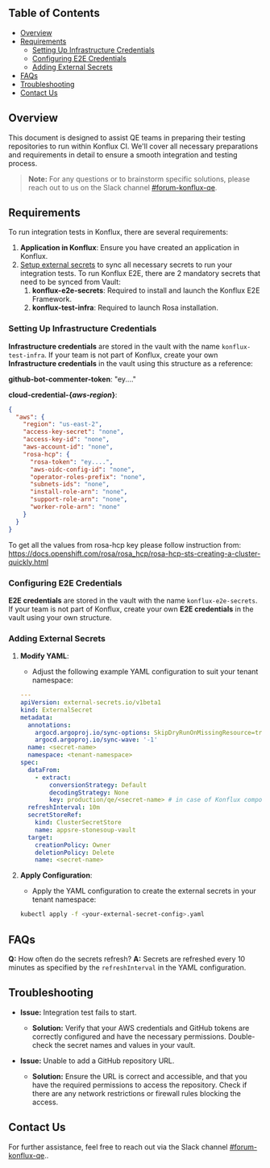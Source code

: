 ## Table of Contents

- [Overview](#overview)
- [Requirements](#requirements)
  - [Setting Up Infrastructure Credentials](#setting-up-infrastructure-credentials)
  - [Configuring E2E Credentials](#configuring-e2e-credentials)
  - [Adding External Secrets](#adding-external-secrets)
- [FAQs](#faqs)
- [Troubleshooting](#troubleshooting)
- [Contact Us](#contact-us)

## Overview

This document is designed to assist QE teams in preparing their testing repositories to run within Konflux CI. We'll cover all necessary preparations and requirements in detail to ensure a smooth integration and testing process.

> **Note:** For any questions or to brainstorm specific solutions, please reach out to us on the Slack channel [#forum-konflux-qe](https://slack.com).

## Requirements

To run integration tests in Konflux, there are several requirements:

1. **Application in Konflux**: Ensure you have created an application in Konflux.
2. [Setup external secrets](#adding-external-secrets) to sync all necessary secrets to run your integration tests. To run Konflux E2E, there are 2 mandatory secrets that need to be synced from Vault:
    1. **konflux-e2e-secrets**: Required to install and launch the Konflux E2E Framework.
    2. **konflux-test-infra**: Required to launch Rosa installation.

### Setting Up Infrastructure Credentials

**Infrastructure credentials** are stored in the vault with the name `konflux-test-infra`. If your team is not part of Konflux, create your own **Infrastructure credentials** in the vault using this structure as a reference:

**github-bot-commenter-token**: "ey...."

**cloud-credential-{*aws-region*}**:
```json
{
  "aws": {
    "region": "us-east-2",
    "access-key-secret": "none",
    "access-key-id": "none",
    "aws-account-id": "none",
    "rosa-hcp": {
      "rosa-token": "ey....",
      "aws-oidc-config-id": "none",
      "operator-roles-prefix": "none",
      "subnets-ids": "none",
      "install-role-arn": "none",
      "support-role-arn": "none",
      "worker-role-arn": "none"
    }
  }
}
```

To get all the values from rosa-hcp key please follow instruction from: https://docs.openshift.com/rosa/rosa_hcp/rosa-hcp-sts-creating-a-cluster-quickly.html

### Configuring E2E Credentials

**E2E credentials** are stored in the vault with the name `konflux-e2e-secrets`. If your team is not part of Konflux, create your own **E2E credentials** in the vault using your own structure.

### Adding External Secrets

1. **Modify YAML**:
    - Adjust the following example YAML configuration to suit your tenant namespace:
    ```yaml
    ---
    apiVersion: external-secrets.io/v1beta1
    kind: ExternalSecret
    metadata:
      annotations:
        argocd.argoproj.io/sync-options: SkipDryRunOnMissingResource=true
        argocd.argoproj.io/sync-wave: '-1'
      name: <secret-name>
      namespace: <tenant-namespace>
    spec:
      dataFrom:
        - extract:
            conversionStrategy: Default
            decodingStrategy: None
            key: production/qe/<secret-name> # in case of Konflux components
      refreshInterval: 10m
      secretStoreRef:
        kind: ClusterSecretStore
        name: appsre-stonesoup-vault
      target:
        creationPolicy: Owner
        deletionPolicy: Delete
        name: <secret-name>
    ```

2. **Apply Configuration**:
    - Apply the YAML configuration to create the external secrets in your tenant namespace:
    ```sh
    kubectl apply -f <your-external-secret-config>.yaml
    ```

## FAQs

**Q:** How often do the secrets refresh?
**A:** Secrets are refreshed every 10 minutes as specified by the `refreshInterval` in the YAML configuration.

## Troubleshooting

- **Issue:** Integration test fails to start.
  - **Solution:** Verify that your AWS credentials and GitHub tokens are correctly configured and have the necessary permissions. Double-check the secret names and values in your vault.

- **Issue:** Unable to add a GitHub repository URL.
  - **Solution:** Ensure the URL is correct and accessible, and that you have the required permissions to access the repository. Check if there are any network restrictions or firewall rules blocking the access.

## Contact Us

For further assistance, feel free to reach out via the Slack channel [#forum-konflux-qe](https://slack.com)..
